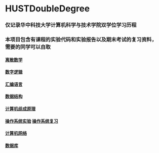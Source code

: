 # HUSTDoubleDegree
### 仅记录华中科技大学计算机科学与技术学院双学位学习历程
### 本项目包含有课程的实验代码和实验报告以及期末考试的复习资料，需要的同学可以自取

#### [离散数学](https://github.com/WhatAboutMyStar/HUSTDoubleDegree/tree/master/%E7%A6%BB%E6%95%A3%E6%95%B0%E5%AD%A6)
#### [数字逻辑](https://github.com/WhatAboutMyStar/HUSTDoubleDegree/tree/master/%E6%95%B0%E5%AD%97%E9%80%BB%E8%BE%91)
#### [汇编语言](https://github.com/WhatAboutMyStar/HUSTDoubleDegree/tree/master/%E6%B1%87%E7%BC%96%E8%AF%AD%E8%A8%80)
#### [数据结构](https://github.com/WhatAboutMyStar/HUSTDoubleDegree/tree/master/%E6%95%B0%E6%8D%AE%E7%BB%93%E6%9E%84)
#### [计算机组成原理](https://github.com/WhatAboutMyStar/HUSTDoubleDegree/tree/master/%E8%AE%A1%E7%AE%97%E6%9C%BA%E7%BB%84%E6%88%90%E5%8E%9F%E7%90%86)
#### [操作系统实验](https://github.com/WhatAboutMyStar/HUSTDoubleDegree/tree/master/OS%E5%AE%9E%E9%AA%8C)  [操作系统复习](https://github.com/WhatAboutMyStar/HUSTDoubleDegree/tree/master/%E8%AE%A1%E7%AE%97%E6%9C%BA%E6%93%8D%E4%BD%9C%E7%B3%BB%E7%BB%9F%E5%BA%9E%E4%B8%BD%E8%90%8D%E7%AC%AC%E4%B8%89%E7%89%88%E7%AD%94%E6%A1%88)
#### [计算机网络](https://github.com/WhatAboutMyStar/HUSTDoubleDegree/tree/master/%E8%AE%A1%E7%AE%97%E6%9C%BA%E7%BD%91%E7%BB%9C)
#### [数据库](https://github.com/WhatAboutMyStar/HUSTDoubleDegree/tree/master/%E6%95%B0%E6%8D%AE%E5%BA%93)
